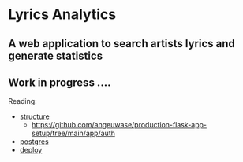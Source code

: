 # Lyrics Analytics
## A web application to search artists lyrics and generate statistics
## Work in progress ....

Reading:
* [structure](https://towardsdatascience.com/how-to-set-up-a-production-grade-flask-application-using-application-factory-pattern-and-celery-90281349fb7a)
  * https://github.com/angeuwase/production-flask-app-setup/tree/main/app/auth
* [postgres](https://github.com/adyouri/large-flask-app-template)
* [deploy](https://www.youtube.com/watch?v=z5XiVh6v4uI)